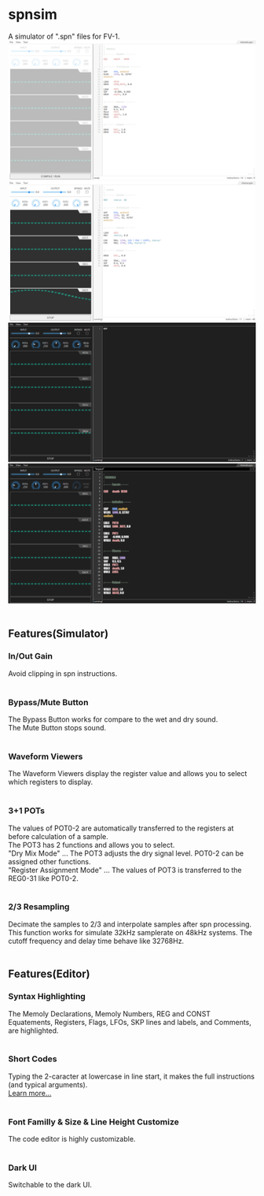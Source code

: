 # spnsim
A simulator of ".spn" files for FV-1.<br>
![0_tremolo](img/0_tremolo.png)<br>
![1_chorus](img/1_chorus.png)<br>
![2_pots](img/2_pots.png)<br>
![3_font](img/3_font.png)<br><br>

## Features(Simulator)
### In/Out Gain
Avoid clipping in spn instructions.<br><br>

### Bypass/Mute Button
The Bypass Button works for compare to the wet and dry sound.<br>
The Mute Button stops sound.<br><br>

### Waveform Viewers
The Waveform Viewers display the register value ​​and allows you to select which registers to display.<br><br>

### 3+1 POTs
The values ​​of POT0-2 are automatically transferred to the registers at before calculation of a sample.<br>
The POT3 has 2 functions and allows you to select.<br>
"Dry Mix Mode" ... The POT3 adjusts the dry signal level. POT0-2 can be assigned other functions.<br>
"Register Assignment Mode" ... The values ​​of POT3 is transferred to the REG0-31 like POT0-2.<br><br>

### 2/3 Resampling
Decimate the samples to 2/3 and interpolate samples after spn processing.<br>
This function works for simulate 32kHz samplerate on 48kHz systems. The cutoff frequency and delay time behave like 32768Hz.<br><br>


## Features(Editor)
### Syntax Highlighting
The Memoly Declarations, Memoly Numbers, REG and CONST Equatements, Registers, Flags, LFOs, SKP lines and labels, and Comments, are highlighted.<br><br>

### Short Codes
Typing the 2-caracter at lowercase in line start, it makes the full instructions (and typical arguments).<br>
[Learn more...](ShortCodes.md)<br><br>

### Font Familly & Size & Line Height Customize<br>
The code editor is highly customizable.<br><br>

### Dark UI
Switchable to the dark UI.<br><br>
